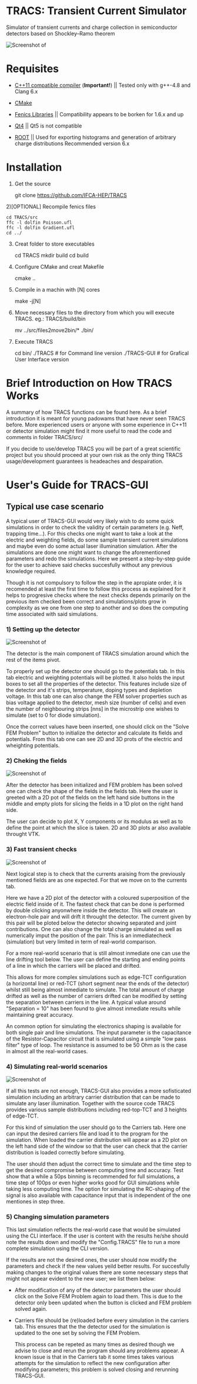 TRACS: Transient Current Simulator
===================================

Simulator of transient currents and charge collection in semiconductor detectors based on Shockley–Ramo theorem

![Screenshot of ](/docs/images/TRACS_CNVT.png?raw=true)

# Requisites

  - [C++11 compatible compiler](http://en.cppreference.com/w/cpp/compiler_support) (**Important!**) ||
    Tested only with g++-4.8 and Clang 6.x

  - [CMake](http://www.cmake.org/download/)
  
  - [Fenics Libraries](http://fenicsproject.org/download/) ||
    Compatibility appears to be borken for 1.6.x and up
  
  - [Qt4](http://download.qt.io/archive/qt/) ||
    Qt5 is not compatible 

  - [ROOT](https://root.cern.ch/downloading-root) ||
    Used for exporting histograms and generation of arbitrary charge distributions
    Recommended version 6.x

# Installation

1) Get the source

    git clone https://github.com/IFCA-HEP/TRACS
    
2)[OPTIONAL] Recompile fenics files

    cd TRACS/src
    ffc -l dolfin Poisson.ufl
    ffc -l dolfin Gradient.ufl
    cd ../
    
3) Creat folder to store executables

    cd TRACS
    mkdir build
    cd build
    
4) Configure CMake and creat Makefile

    cmake ..
    
5) Compile in a machin with [N] cores

    make -j[N]
    
6) Move necessary files to the directory from which you will execute TRACS. eg.: TRACS/build/bin

    mv ../src/files2move2bin/* ./bin/
   
7) Execute TRACS

    cd bin/
    ./TRACS # for Command line version
    ./TRACS-GUI # for Grafical User Interface version

# Brief Introduction on How TRACS Works

  A summary of how TRACS functions can be found here. As a brief introduction it is meant for young padowams that have never seen TRACS before. More experienced users or anyone with some experience in C++11 or detector simulation might find it more useful to read the code and comments in folder TRACS/src/                                
                                                                       
  If you decide to use/develop TRACS you will be part of a great scientific project but you should proceed at your own risk as the only thing TRACS usage/development guarantees is headeaches and despairation.                                                         

# User's Guide for TRACS-GUI

## Typical use case scenario
						   
A typical user of TRACS-GUI would very likely wish to do some quick simulations in order to check the validity of certain parameters (e.g. Neff, trapping time...). For this checks one might want to take a look at the electric and weighting fields, do some sample transient current simulations and maybe even do some actual laser illumination  simulation. After the simulations are done one might want to change the aforementioned parameters and redo the simulations. Here we present a step-by-step guide for the user to achieve said checks succesfully without any previous knowledge required.
         
  Though it is not compulsory to follow the step in the apropiate order, it is recomended at least the first time to follow this process as explained for it helps to progresive checks where the next checks depends primarily on the previous item checked been correct and simulations/plots grow in complexity as we one from one step to another and so does the computing time associated with said simulations.



### 1) Setting up the detector
  ![Screenshot of ](/docs/images/TRACS_CNVT.png?raw=true)

  The detector is the main component of TRACS simulation around which the rest of the items pivot. 

 To properly set up the detector one should go to the potentials tab. In this tab electric and weighting potentials will be plotted. It also holds the input boxes to set all the properties of the detector. This features include size of the detector and it's strips, temperature, doping types and depletion voltage. In this tab one can also change the FEM solver properties such as bias voltage applied to the detector, mesh size (number of cells) and even the number of neighbouring strips [nns] in the microstrip one wishes to simulate (set to 0 for diode simulation). 

 Once the correct values have been inserted, one should click on the "Solve FEM Problem" button to initialize the detector and calculate its fields and potentials. From this tab one can see 2D and 3D prots of the electric and wheighting potentials.

### 2) Cheking the fields
 ![Screenshot of ](/docs/images/TRACS_Fields_DJ.png?raw=true)


  After the detector has been initialized and FEM problem has been solved one can check the shape of the fields in the fields tab. Here the user is greeted with a 2D pot of the fields on the left hand side buttons in the middle and empty plots for slicing the fields in a 1D plot on the right hand side.


 The user can decide to plot X, Y components or its modulus as well as to define the point at which the slice is taken. 2D and 3D plots ar also available throught VTK.

### 3) Fast transient checks
![Screenshot of ](/docs/images/TRACS_Curr_DP.png?raw=true)

  Next logical step is to check that the currents araising from the previously mentioned fields are as one expected. For that we move on to the currents tab.

  Here we have a 2D plot of the detector with a coloured superposition of the electric field inside of it. The fastest check that can be done is performed by double clicking anyonwhere inside the detector. This will create an electron-hole pair and will drift it throught the detector. The current given by this pair will be ploted below the detector showing separated and joint contributions. One can also change the total charge simulated as well as numerically imput the position of the pair. This is an inmediatecheck (simulation) but very limited in term of real-world comparison. 

 For a more real-world scenario that is still almost inmediate one can use the line drifting tool below. The user can define the starting and ending points of a line in which the carriers will be placed and drifted.
 
 This allows for more complex simulations such as edge-TCT configuration (a horizontal line) or red-TCT (short segment near the ends of the detector) whilst still being almost inmediate to simulate. The total amount of charge drifted as well as the number of carriers drifted can be modified by setting the separation between carriers in the line. A typical value around "Separation = 10" has been found to give almost inmediate results while maintaining great accuracy.

  An common option for simulating the electronics shaping is available for both single pair and line simulations. The input parameter is the capacitance of the Resistor-Capacitor circuit that is simulated using a simple "low pass filter" type of loop. The resistance is assumed to be 50 Ohm as is the case in almost all the real-world cases.

### 4) Simulating real-world scenarios
![Screenshot of ](/docs/images/TRACS_Carr_DP.png?raw=true)

  If all this tests are not enough, TRACS-GUI also provides a more sofisticated simulation including an arbitrary carrier distribution that can be made to simulate any laser illumination. Together with the source code TRACS provides various sample distributions including red-top-TCT and 3 heights of edge-TCT.

  For this kind of simulation the user should go to the Carriers tab. Here one can input the desired carriers file and load it to the program for the simulation. When loaded the carrier distribution will appear as a 2D plot on the left hand side of the window so that the user can check that the carrier distribution is loaded correctly before simulating.

  The user should then adjust the correct time to simulate and the time step to get the desired compromise between computing time and accuracy. Test show that a while a 50ps binning is recommended for full simulations, a time step of 100ps or even higher works good for GUI simulations while taking less computing time. The option for simulating the RC-shaping of the signal is also available with capacitance input that is independent of the one mentiones in step three. 

### 5) Changing simulation parameters

  This last simulation reflects the real-world case that would be simulated using the CLI interface. If the user is content with the results he/she should note the results down and modify the "Config.TRACS" file to run a more complete simulation using the CLI version.

  If the results are not the desired ones, the user should now modify the parameters and check if the new values yeild better results. For succesfully making changes to the original values there are some necessary steps that might not appear evident to the new user; we list them below: 

 - After modification of any of the detector parameters the user should click on the Solve FEM Problem again to load them. This is due to the detector only been updated  when the button is clicked and FEM problem solved again.

- Carriers file should be (re)loaded before every simulation in the carriers tab. This ensures that the the detector used for the simulation is updated to the one set by solving the FEM Problem. 

  This process can be repeted as many times as desired though we advise to close and rerun the program should any problems appear. A known issue is that in the Carriers tab it some times takes various attempts for the 
simulation to reflect the new configuration after modifying parameters; this problem is solved closing and rerunning TRACS-GUI.
